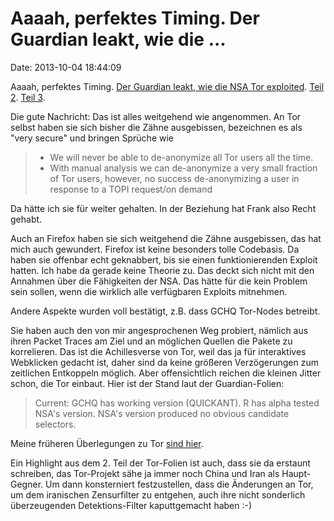 Aaaah, perfektes Timing. Der Guardian leakt, wie die \...
=========================================================

Date: 2013-10-04 18:44:09

Aaaah, perfektes Timing. [Der Guardian leakt, wie die NSA Tor
exploited](http://www.theguardian.com/world/interactive/2013/oct/04/egotistical-giraffe-nsa-tor-document).
[Teil
2](http://www.theguardian.com/world/interactive/2013/oct/04/tor-high-secure-internet-anonymity).
[Teil
3](http://www.theguardian.com/world/interactive/2013/oct/04/tor-stinks-nsa-presentation-document).

Die gute Nachricht: Das ist alles weitgehend wie angenommen. An Tor
selbst haben sie sich bisher die Zähne ausgebissen, bezeichnen es als
\"very secure\" und bringen Sprüche wie

> -   We will never be able to de-anonymize all Tor users all the time.
> -   With manual analysis we can de-anonymize a very small fraction of
>     Tor users, however, no success de-anonymizing a user in response
>     to a TOPI request/on demand

Da hätte ich sie für weiter gehalten. In der Beziehung hat Frank also
Recht gehabt.

Auch an Firefox haben sie sich weitgehend die Zähne ausgebissen, das hat
mich auch gewundert. Firefox ist keine besonders tolle Codebasis. Da
haben sie offenbar echt geknabbert, bis sie einen funktionierenden
Exploit hatten. Ich habe da gerade keine Theorie zu. Das deckt sich
nicht mit den Annahmen über die Fähigkeiten der NSA. Das hätte für die
kein Problem sein sollen, wenn die wirklich alle verfügbaren Exploits
mitnehmen.

Andere Aspekte wurden voll bestätigt, z.B. dass GCHQ Tor-Nodes betreibt.

Sie haben auch den von mir angesprochenen Weg probiert, nämlich aus
ihren Packet Traces am Ziel und an möglichen Quellen die Pakete zu
korrelieren. Das ist die Achillesverse von Tor, weil das ja für
interaktives Webklicken gedacht ist, daher sind da keine größeren
Verzögerungen zum zeitlichen Entkoppeln möglich. Aber offensichtlich
reichen die kleinen Jitter schon, die Tor einbaut. Hier ist der Stand
laut der Guardian-Folien:

> Current: GCHQ has working version (QUICKANT). R has alpha tested
> NSA\'s version. NSA\'s version produced no obvious candidate
> selectors.

Meine früheren Überlegungen zu Tor [sind
hier](http://blog.fefe.de/?ts=af0134f5).

Ein Highlight aus dem 2. Teil der Tor-Folien ist auch, dass sie da
erstaunt schreiben, das Tor-Projekt sähe ja immer noch China und Iran
als Haupt-Gegner. Um dann konsterniert festzustellen, dass die
Änderungen an Tor, um dem iranischen Zensurfilter zu entgehen, auch ihre
nicht sonderlich überzeugenden Detektions-Filter kaputtgemacht haben :-)
